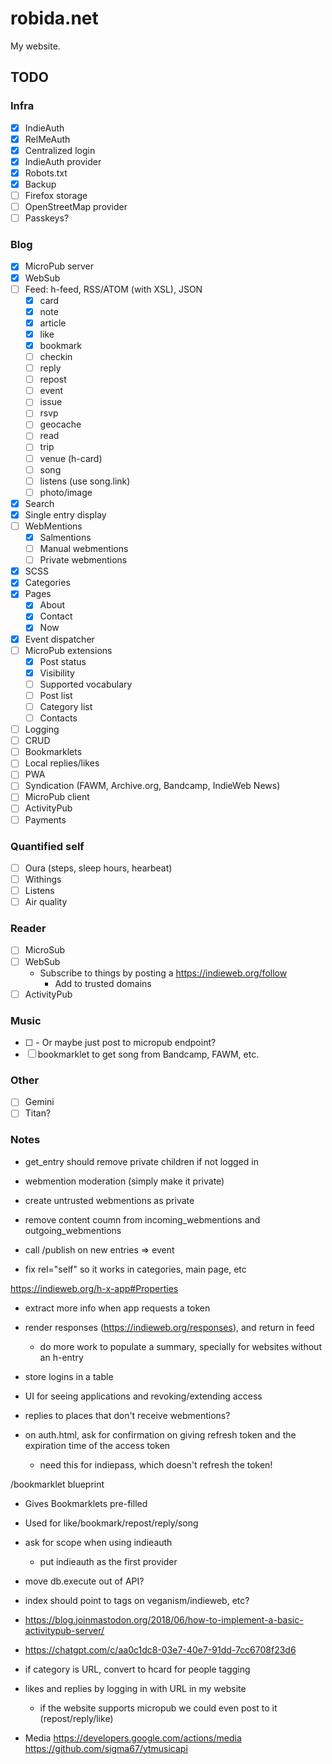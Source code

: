 # robida.net

My website.

## TODO

### Infra

- [X] IndieAuth
- [X] RelMeAuth
- [X] Centralized login
- [X] IndieAuth provider
- [X] Robots.txt
- [X] Backup
- [ ] Firefox storage
- [ ] OpenStreetMap provider
- [ ] Passkeys?

### Blog

- [X] MicroPub server
- [X] WebSub
- [ ] Feed: h-feed, RSS/ATOM (with XSL), JSON
  - [X] card
  - [X] note
  - [X] article
  - [X] like
  - [X] bookmark
  - [ ] checkin
  - [ ] reply
  - [ ] repost
  - [ ] event
  - [ ] issue
  - [ ] rsvp
  - [ ] geocache
  - [ ] read
  - [ ] trip
  - [ ] venue (h-card)
  - [ ] song
  - [ ] listens (use song.link)
  - [ ] photo/image
- [X] Search
- [X] Single entry display
- [ ] WebMentions
  - [X] Salmentions
  - [ ] Manual webmentions
  - [ ] Private webmentions
- [X] SCSS
- [X] Categories
- [X] Pages
  - [X] About
  - [X] Contact
  - [X] Now
- [X] Event dispatcher
- [ ] MicroPub extensions
  - [X] Post status
  - [X] Visibility
  - [ ] Supported vocabulary
  - [ ] Post list
  - [ ] Category list
  - [ ] Contacts
- [ ] Logging
- [ ] CRUD
- [ ] Bookmarklets
- [ ] Local replies/likes
- [ ] PWA
- [ ] Syndication (FAWM, Archive.org, Bandcamp, IndieWeb News)
- [ ] MicroPub client
- [ ] ActivityPub
- [ ] Payments

### Quantified self

- [ ] Oura (steps, sleep hours, hearbeat)
- [ ] Withings
- [ ] Listens
- [ ] Air quality

### Reader

- [ ] MicroSub
- [ ] WebSub
  - Subscribe to things by posting a https://indieweb.org/follow
    - Add to trusted domains
- [ ] ActivityPub

### Music

- [ ] <link rel="music-collection" />
    - Or maybe just post to micropub endpoint?
- [ ] bookmarklet to get song from Bandcamp, FAWM, etc.

### Other

- [ ] Gemini
- [ ] Titan?

### Notes

- get_entry should remove private children if not logged in

- webmention moderation (simply make it private)
- create untrusted webmentions as private
- remove content coumn from incoming_webmentions and outgoing_webmentions

- call /publish on new entries => event
- fix rel="self" so it works in categories, main page, etc

https://indieweb.org/h-x-app#Properties
- extract more info when app requests a token

- render responses (https://indieweb.org/responses), and return in feed
    - do more work to populate a summary, specially for websites without an h-entry


- store logins in a table
- UI for seeing applications and revoking/extending access

- replies to places that don't receive webmentions?

- on auth.html, ask for confirmation on giving refresh token and the expiration time of the access token
    - need this for indiepass, which doesn't refresh the token!

/bookmarklet blueprint
- Gives Bookmarklets pre-filled
- Used for like/bookmark/repost/reply/song

- ask for scope when using indieauth
  - put indieauth as the first provider


- move db.execute out of API?
- index should point to tags on veganism/indieweb, etc?
- https://blog.joinmastodon.org/2018/06/how-to-implement-a-basic-activitypub-server/
- https://chatgpt.com/c/aa0c1dc8-03e7-40e7-91dd-7cc6708f23d6
- if category is URL, convert to hcard for people tagging
- likes and replies by logging in with URL in my website
    - if the website supports micropub we could even post to it (repost/reply/like)

- Media
https://developers.google.com/actions/media
https://github.com/sigma67/ytmusicapi
